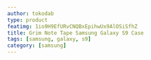 ```yaml
---
author: tokodab
type: product
featimg: 1io9H9EfURvCNQBxEpihwUx9AlOSiSfhZ
title: Grim Note Tape Samsung Galaxy S9 Case
tags: [samsung, galaxy, s9]
category: [samsung]
---
```

